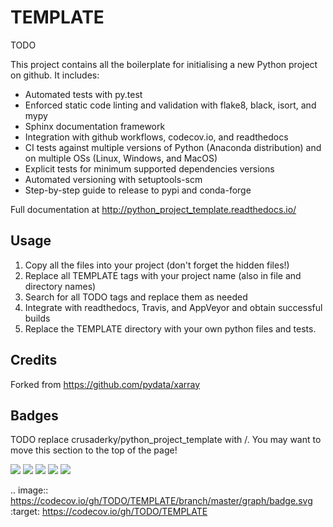 TEMPLATE
========
TODO

This project contains all the boilerplate for initialising a new Python project on
github. It includes:

- Automated tests with py.test
- Enforced static code linting and validation with flake8, black, isort, and mypy
- Sphinx documentation framework
- Integration with github workflows, codecov.io, and readthedocs
- CI tests against multiple versions of Python (Anaconda distribution) and on multiple
  OSs (Linux, Windows, and MacOS)
- Explicit tests for minimum supported dependencies versions
- Automated versioning with setuptools-scm
- Step-by-step guide to release to pypi and conda-forge

Full documentation at http://python_project_template.readthedocs.io/


Usage
-----
1. Copy all the files into your project (don't forget the hidden files!)
2. Replace all TEMPLATE tags with your project name
   (also in file and directory names)
3. Search for all TODO tags and replace them as needed
4. Integrate with readthedocs, Travis, and AppVeyor and obtain
   successful builds
5. Replace the TEMPLATE directory with your own python files and tests.


Credits
-------
Forked from https://github.com/pydata/xarray

Badges
------
TODO replace crusaderky/python_project_template with <your user>/<project name>.
You may want to move this section to the top of the page!

[![](https://github.com/crusaderky/python_project_template/workflows/doc/badge.svg)](https://github.com/crusaderky/python_project_template/actions)
[![](https://github.com/crusaderky/python_project_template/workflows/lint/badge.svg)](https://github.com/crusaderky/python_project_template/actions)
[![](https://github.com/crusaderky/python_project_template/workflows/pytest/badge.svg)](https://github.com/crusaderky/python_project_template/actions)
[![](https://github.com/crusaderky/python_project_template/workflows/pytest-minimal/badge.svg)](https://github.com/crusaderky/python_project_template/actions)
[![](https://codecov.io/gh/crusaderky/python_project_template/branch/master/graph/badge.svg)](https://codecov.io/gh/crusaderky/python_project_template/branch/master)

.. image:: https://codecov.io/gh/TODO/TEMPLATE/branch/master/graph/badge.svg
  :target: https://codecov.io/gh/TODO/TEMPLATE
